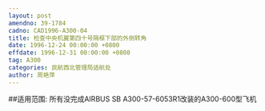 ```yaml
---
layout: post
amendno: 39-1784
cadno: CAD1996-A300-04
title: 检查中央机翼第四十号隔框下部的外侧转角
date: 1996-12-24 00:00:00 +0800
effdate: 1996-12-31 00:00:00 +0800
tag: A300
categories: 民航西北管理局适航处
author: 周艳萍
---
```


##适用范围:
所有没完成AIRBUS SB A300-57-6053R1改装的A300-600型飞机

